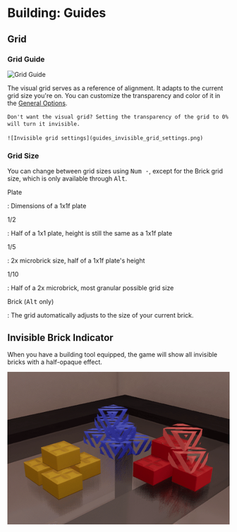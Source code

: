 # Building: Guides

## Grid

### Grid Guide

![Grid Guide](guides_grid.gif)

The visual grid serves as a reference of alignment. It adapts to the current grid size you're on. You can customize the transparency and color of it in the [General Options]().

```admonish tip
Don't want the visual grid? Setting the transparency of the grid to 0% will turn it invisible.

![Invisible grid settings](guides_invisible_grid_settings.png)
```

### Grid Size

You can change between grid sizes using <kbd>Num -</kbd>, except for the Brick grid size, which is only available through <kbd>Alt</kbd>.

Plate

: Dimensions of a 1x1f plate

1/2

: Half of a 1x1 plate, height is still the same as a 1x1f plate

1/5

: 2x microbrick size, half of a 1x1f plate's height

1/10

: Half of a 2x microbrick, most granular possible grid size

Brick (<kbd>Alt</kbd> only)

: The grid automatically adjusts to the size of your current brick.

## Invisible Brick Indicator

When you have a building tool equipped, the game will show all invisible bricks with a half-opaque effect.

![Invisible](guides_invisible_effect.gif)